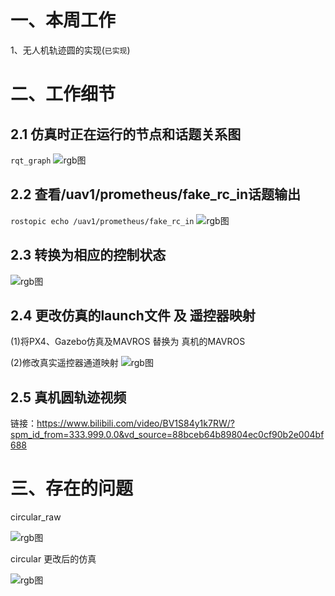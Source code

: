 # 一、本周工作
1、无人机轨迹圆的实现(``` 已实现 ```)

#  二、工作细节
## 2.1 仿真时正在运行的节点和话题关系图
```rqt_graph```
![rgb图](https://img-blog.csdnimg.cn/0c41b71e7eaa4d798f8770be29e84b83.png)

## 2.2 查看/uav1/prometheus/fake_rc_in话题输出 
```rostopic echo /uav1/prometheus/fake_rc_in```
![rgb图](https://img-blog.csdnimg.cn/c3290e0a876f48529faefe4b3233c785.png)

## 2.3 转换为相应的控制状态
![rgb图](https://img-blog.csdnimg.cn/415196f2eafa46899aa9ce6845a093cb.png)



## 2.4 更改仿真的launch文件 及 遥控器映射
(1)将PX4、Gazebo仿真及MAVROS 替换为 真机的MAVROS

(2)修改真实遥控器通道映射
![rgb图](https://github.com/ZJUT-IoCS-MAS/darren_pty/blob/main/1-UAV_SLAM_PRJ/1-pic/9.png)



## 2.5 真机圆轨迹视频

链接：https://www.bilibili.com/video/BV1S84y1k7RW/?spm_id_from=333.999.0.0&vd_source=88bceb64b89804ec0cf90b2e004bf688


# 三、存在的问题
circular_raw 

![rgb图](https://github.com/MOSEAA/ZYJ-Group/blob/main/darren_pty/pic(Ninth%20week)/circular_raw.gif)


circular 更改后的仿真

![rgb图](https://github.com/MOSEAA/ZYJ-Group/blob/main/darren_pty/pic(Ninth%20week)/circular.gif)




